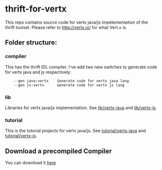 thrift-for-vertx
================

This repo contains source code for vertx java/js impelementation of the thrift toolset. Please refer to http://vertx.io/ for what Vert.x is.

Folder structure:
----------

### compiler

This has the thrift IDL compiler.  I've add two new switches to generate code for vertx java and js respectively:

        --gen java:vertx    Generate code for vertx java lang
        --gen js:vertx      Generate code for vertx js lang

### lib

Libraries for vertx java/js implementation.
See [lib/vertx-java](lib/vertx-java) and [lib/vertx-js](lib/vertx-js).

### tutorial

This is the tutorial projects for vertx java/js.
See [tutorial/vertx-java](tutorial/vertx-java) and [tutorial/vertx-js](tutorial/vertx-js).

Download a precompiled Compiler
-------------------------------
You can download it [here](compiler/bin/thrift.exe.zip?raw=true)